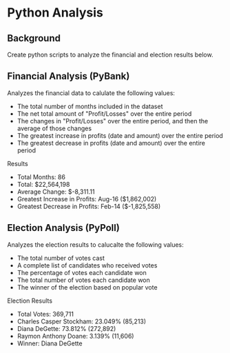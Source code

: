 # Python Analysis

## Background
Create python scripts to analyze the financial and election results below.


## Financial Analysis (PyBank)

Analyzes the financial data to calulate the following values:

- The total number of months included in the dataset
- The net total amount of "Profit/Losses" over the entire period
- The changes in "Profit/Losses" over the entire period, and then the average of those changes
- The greatest increase in profits (date and amount) over the entire period
- The greatest decrease in profits (date and amount) over the entire period

Results
- Total Months: 86
- Total: $22,564,198
- Average Change: $-8,311.11
- Greatest Increase in Profits: Aug-16 ($1,862,002)
- Greatest Decrease in Profits: Feb-14 ($-1,825,558)

## Election Analysis (PyPoll)

Analyzes the election results to calucalte the following values:

- The total number of votes cast
- A complete list of candidates who received votes
- The percentage of votes each candidate won
- The total number of votes each candidate won
- The winner of the election based on popular vote

Election Results
- Total Votes: 369,711
- Charles Casper Stockham: 23.049% (85,213)
- Diana DeGette: 73.812% (272,892)
- Raymon Anthony Doane: 3.139% (11,606)
- Winner: Diana DeGette
